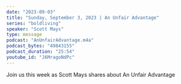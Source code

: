 ```yaml
---
date: "2023-09-03"
title: "Sunday, September 3, 2023 | An Unfair Advantage"
series: "boldliving"
speaker: "Scott Mays"
type: message
podcast: "AnUnfairAdvantage.m4a"
podcast_bytes: "49843155"
podcast_duration: "25:54"
youtube_id: "J6MragoNdPc"
---
```

Join us this week as Scott Mays shares about An Unfair Advantage
